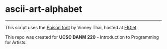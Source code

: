 # ascii-art-alphabet

----------------------
This script uses the [Poison font](http://www.figlet.org/fontdb_example.cgi?font=poison.flf)
by Vinney Thai, hosted at [FIGlet](http://www.figlet.org).

This repo was created for **UCSC DANM 220** - Introduction to Programming for Artists.
